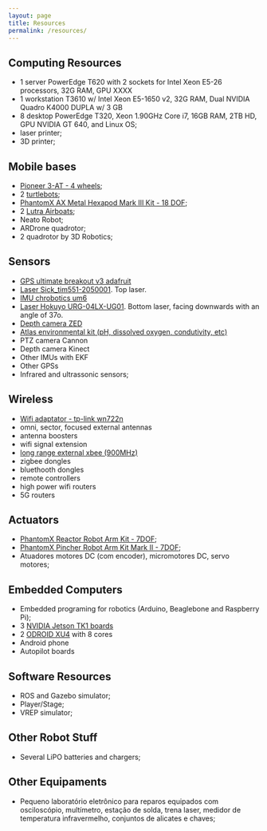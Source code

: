 ```yaml
---
layout: page
title: Resources
permalink: /resources/
---
```


## Computing Resources

 - 1 server PowerEdge T620 with 2 sockets for Intel Xeon E5-26 processors, 32G RAM, GPU XXXX
 - 1 workstation T3610 w/ Intel Xeon E5-1650 v2, 32G RAM, Dual NVIDIA Quadro K4000 DUPLA w/ 3 GB 
 - 8 desktop PowerEdge T320, Xeon 1.90GHz Core i7, 16GB RAM, 2TB HD, GPU NVIDIA GT 640, and Linux OS;
 - laser printer;
 - 3D printer;

## Mobile bases

 - [Pioneer 3-AT - 4 wheels](http://www.mobilerobots.com/ResearchRobots/P3AT.aspx);
 - 2 [turtlebots](http://store.clearpathrobotics.com/products/turtlebot-2);
 - [PhantomX AX Metal Hexapod Mark III Kit - 18 DOF](http://www.trossenrobotics.com/phantomx-ax-hexapod.aspx);
 - 2 [Lutra Airboats](http://senseplatypus.com/lutra-airboat/);
 - Neato Robot;
 - ARDrone quadrotor;
 - 2 quadrotor by 3D Robotics;

## Sensors

 - [GPS ultimate breakout v3 adafruit](https://www.adafruit.com/product/746)
 - [Laser Sick_tim551-2050001](https://www.sick.com/us/en/detection-and-ranging-solutions/2d-laser-scanners/tim5xx/tim551-2050001/p/p343045). Top laser.
 - [IMU chrobotics um6](http://www.chrobotics.com/shop/orientation-sensor-um6)
 - [Laser Hokuyo URG-04LX-UG01](https://www.hokuyo-aut.jp/02sensor/07scanner/urg_04lx_ug01.html). Bottom laser, facing downwards with an angle of 37o.
 - [Depth camera ZED](https://www.stereolabs.com/)
 - [Atlas environmental kit (pH, dissolved oxygen, condutivity, etc)](https://www.atlas-scientific.com/product_pages/kits/env-sds-kit.html)
 - PTZ camera Cannon
 - Depth camera Kinect
 - Other IMUs with EKF
 - Other GPSs
 - Infrared and ultrassonic sensors;

## Wireless

 - [Wifi adaptator - tp-link wn722n](http://www.tp-link.com/en/download/TL-WN722N.html)
 - omni, sector, focused external antennas
 - antenna boosters
 - wifi signal extension
 - [long range external xbee (900MHz)](https://www.digi.com/products/xbee-rf-solutions/modules/xbee-pro-900hp)
 - zigbee dongles
 - bluethooth dongles
 - remote controllers
 - high power wifi routers
 - 5G routers

## Actuators

 - [PhantomX Reactor Robot Arm Kit - 7DOF](http://www.trossenrobotics.com/p/phantomx-ax-12-reactor-robot-arm.aspx);
 - [PhantomX Pincher Robot Arm Kit Mark II - 7DOF](http://www.trossenrobotics.com/p/PhantomX-Pincher-Robot-Arm.aspx);
 - Atuadores motores DC (com encoder), micromotores DC, servo motores;

## Embedded Computers

 - Embedded programing for robotics (Arduino, Beaglebone and Raspberry Pi);
 - 3 [NVIDIA Jetson TK1 boards](http://www.nvidia.com/object/jetson-tk1-embedded-dev-kit.html)
 - 2 [ODROID XU4](http://www.hardkernel.com/main/products/prdt_info.php?g_code=G143452239825) with 8 cores
 - Android phone
 - Autopilot boards

## Software Resources

 - ROS and Gazebo simulator;
 - Player/Stage;
 - VREP simulator;

## Other Robot Stuff

 - Several LiPO batteries and chargers;

## Other Equipaments

 - Pequeno laboratório eletrônico para reparos equipados com osciloscópio, multímetro, estação de solda, trena laser, medidor de temperatura infravermelho, conjuntos de alicates e chaves;
